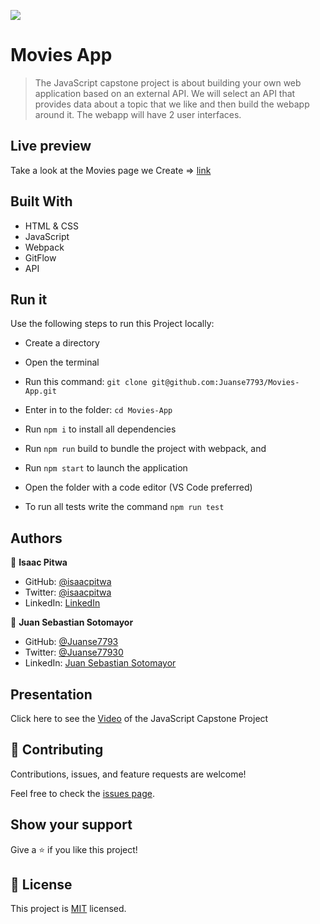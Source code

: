 ![](https://img.shields.io/badge/Microverse-blueviolet)

#  Movies App

> The JavaScript capstone project is about building your own web application based on an external API. We will select an API that provides data about a topic that we like and then build the webapp around it. The webapp will have 2 user interfaces.

## Live preview

Take a look at the Movies page we Create => [link](https://juanse7793.github.io/Capstone-2/)

## Built With

- HTML & CSS
- JavaScript
- Webpack
- GitFlow
- API

## Run it

Use the following steps to run this Project locally:

- Create a directory

- Open the terminal

- Run this command:
`git clone git@github.com:Juanse7793/Movies-App.git`

- Enter in to the folder:
`cd Movies-App`

- Run `npm i` to install all dependencies
- Run `npm run` build to bundle the project with webpack, and
- Run `npm start` to launch the application

- Open the folder with a code editor (VS Code preferred)

- To run all tests write the command `npm run test`


## Authors

👤 **Isaac Pitwa**

- GitHub: [@isaacpitwa](https://github.com/isaacpitwa)
- Twitter: [@isaacpitwa](https://twitter.com/isaacpitwa)
- LinkedIn: [LinkedIn](https://linkedin.com/in/isaac-pitwa)

👤 **Juan Sebastian Sotomayor**

- GitHub: [@Juanse7793](https://github.com/Juanse7793)
- Twitter: [@Juanse77930](https://twitter.com/Juanse77930)
- LinkedIn: [Juan Sebastian Sotomayor](https://linkedin.com/in/juan-sebastian-sotomayor-2bb395198)


## Presentation

Click here to see the [Video](https://drive.google.com/file/d/13tSW0ET0Fk2PHUehzoZuuil2ESdVF1cU/view?usp=sharing) of the JavaScript Capstone Project

## 🤝 Contributing

Contributions, issues, and feature requests are welcome!

Feel free to check the [issues page](../../issues/).

## Show your support

Give a ⭐️ if you like this project!


## 📝 License

This project is [MIT](./MIT.md) licensed.
